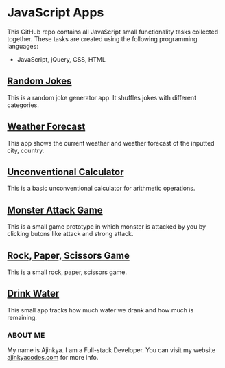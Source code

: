# JavaScript Apps

This GitHub repo contains all JavaScript small functionality tasks collected together. These tasks are created using the following programming languages:
- JavaScript, jQuery, CSS, HTML

## [Random Jokes](https://ajinkyacodes.github.io/javascript-apps/random-jokes/)
This is a random joke generator app. It shuffles jokes with different categories.

## [Weather Forecast](https://ajinkyacodes.github.io/javascript-apps/weather-forecast)
This app shows the current weather and weather forecast of the inputted city, country.

## [Unconventional Calculator](https://ajinkyacodes.github.io/javascript-apps/unconventional-calculator)
This is a basic unconventional calculator for arithmetic operations.

## [Monster Attack Game](https://ajinkyacodes.github.io/javascript-apps/monster-attack-game)
This is a small game prototype in which monster is attacked by you by clicking butons like attack and strong attack.

## [Rock, Paper, Scissors Game](https://ajinkyacodes.github.io/javascript-apps/rock-paper-scissors-game)
This is a small rock, paper, scissors game.

## [Drink Water](https://ajinkyacodes.github.io/javascript-apps/drink-water)
This small app tracks how much water we drank and how much is remaining.


### ABOUT ME
My name is Ajinkya. I am a Full-stack Developer. You can visit my website [ajinkyacodes.com](https://ajinkyacodes.com) for more info.

